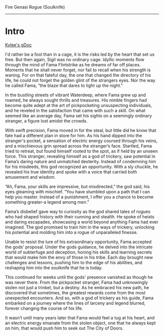 Fire Genasi Rogue (Soulknife)

---

# Intro
[Kylee's gDoc](https://docs.google.com/document/d/1DqUHfuWjmXLI9jnLTxFPsIhNQDS2D8bnYqu8EcotVzA/edit)

I'd rather be a fool than in a cage, it is the risks led by the heart that set us free. But then again, Sigil was no ordinary cage. Idyllic moments flow through the mind of Fama Flintstrike as he dreams of far off places. Moments that he shall never forget, nor fail to recall when his strength is waning. For on that fateful day, the one that changed the directory of his life, he could not forget the golden glint of the strangers eyes. Nor the way he called Fama, “the blaze that dares to light up the night." 

In the bustling streets of vibrant Waterdeep, where Fama grew up and roamed, he always sought thrills and treasures. His nimble fingers had become quite adept at the art of pickpocketing unsuspecting individuals, and he reveled in the satisfaction that came with such a skill. On what seemed like an average day, Fama set his sights on a seemingly ordinary stranger, a figure lost amidst the crowds.

With swift precision, Fama moved in for the steal, but little did he know that fate had a different plan in store for him. As his hand dipped into the stranger's pocket, a sensation of electric energy coursed through his veins, and a mischievous grin spread across the stranger’s face. Startled, Fama tried to retreat, but found himself rooted to the spot, as if held by an unseen force. This stranger, revealing himself as a god of trickery, saw potential in Fama’s daring nature and unmatched dexterity. Instead of condemning him for his misdeeds, this god recognized an opportunity. With a sly chuckle, he revealed his true identity and spoke with a voice that carried both amusement and wisdom.

“Ah, Fama, your skills are impressive, but misdirected,” the god said, his eyes gleaming with mischief. “You have stumbled upon a path that I can help you master. Instead of a punishment, I offer you a chance to become something greater-a legend among men.”

Fama’s disbelief gave way to curiosity as the god shared tales of rogues who had shaped history with their cunning and stealth. He spoke of heists and daring escapades, showcasing a world beyond anything Fama had ever imagined. The god promised to train him in the ways of trickery, unlocking his potential and molding him into a rogue of unparalleled finesse.

Unable to resist the lure of his extraordinary opportunity, Fama accepted the gods' proposal. Under the gods guidance, he delved into the intricate world of subterfuge and deception, honing his skills and learning secrets that would make him the envy of those in his tribe. Each day brought new challenges and lessons, pushing him to the edge of his abilities, and reshaping him into the soulknife that he is today.  

This continued for weeks until the gods' presence vanished as though he was never there. From the pickpocket stranger, Fama had unknowingly stolen not just a trinket, but a destiny. As he embraced his new path, he discovered that sometimes, the greatest rewards come from the most unexpected encounters. And so, with a god of trickery as his guide, Fama embarked on a journey where the lines of larceny and legend blurred, forever changing the course of his life. 

It wasn’t until many years later that Fama would feel a tug at his heart, and an electric energy emanate from the stolen object, one that he always kept on him, that would push him to seek out The City of Doors.